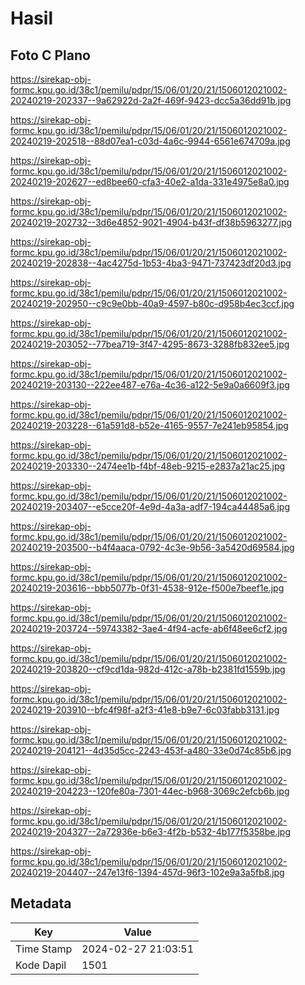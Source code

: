# Hasil

## Foto C Plano

https://sirekap-obj-formc.kpu.go.id/38c1/pemilu/pdpr/15/06/01/20/21/1506012021002-20240219-202337--9a62922d-2a2f-469f-9423-dcc5a36dd91b.jpg

https://sirekap-obj-formc.kpu.go.id/38c1/pemilu/pdpr/15/06/01/20/21/1506012021002-20240219-202518--88d07ea1-c03d-4a6c-9944-6561e674709a.jpg

https://sirekap-obj-formc.kpu.go.id/38c1/pemilu/pdpr/15/06/01/20/21/1506012021002-20240219-202627--ed8bee60-cfa3-40e2-a1da-331e4975e8a0.jpg

https://sirekap-obj-formc.kpu.go.id/38c1/pemilu/pdpr/15/06/01/20/21/1506012021002-20240219-202732--3d6e4852-9021-4904-b43f-df38b5963277.jpg

https://sirekap-obj-formc.kpu.go.id/38c1/pemilu/pdpr/15/06/01/20/21/1506012021002-20240219-202838--4ac4275d-1b53-4ba3-9471-737423df20d3.jpg

https://sirekap-obj-formc.kpu.go.id/38c1/pemilu/pdpr/15/06/01/20/21/1506012021002-20240219-202950--c9c9e0bb-40a9-4597-b80c-d958b4ec3ccf.jpg

https://sirekap-obj-formc.kpu.go.id/38c1/pemilu/pdpr/15/06/01/20/21/1506012021002-20240219-203052--77bea719-3f47-4295-8673-3288fb832ee5.jpg

https://sirekap-obj-formc.kpu.go.id/38c1/pemilu/pdpr/15/06/01/20/21/1506012021002-20240219-203130--222ee487-e76a-4c36-a122-5e9a0a6609f3.jpg

https://sirekap-obj-formc.kpu.go.id/38c1/pemilu/pdpr/15/06/01/20/21/1506012021002-20240219-203228--61a591d8-b52e-4165-9557-7e241eb95854.jpg

https://sirekap-obj-formc.kpu.go.id/38c1/pemilu/pdpr/15/06/01/20/21/1506012021002-20240219-203330--2474ee1b-f4bf-48eb-9215-e2837a21ac25.jpg

https://sirekap-obj-formc.kpu.go.id/38c1/pemilu/pdpr/15/06/01/20/21/1506012021002-20240219-203407--e5cce20f-4e9d-4a3a-adf7-194ca44485a6.jpg

https://sirekap-obj-formc.kpu.go.id/38c1/pemilu/pdpr/15/06/01/20/21/1506012021002-20240219-203500--b4f4aaca-0792-4c3e-9b56-3a5420d69584.jpg

https://sirekap-obj-formc.kpu.go.id/38c1/pemilu/pdpr/15/06/01/20/21/1506012021002-20240219-203616--bbb5077b-0f31-4538-912e-f500e7beef1e.jpg

https://sirekap-obj-formc.kpu.go.id/38c1/pemilu/pdpr/15/06/01/20/21/1506012021002-20240219-203724--59743382-3ae4-4f94-acfe-ab6f48ee6cf2.jpg

https://sirekap-obj-formc.kpu.go.id/38c1/pemilu/pdpr/15/06/01/20/21/1506012021002-20240219-203820--cf9cd1da-982d-412c-a78b-b2381fd1559b.jpg

https://sirekap-obj-formc.kpu.go.id/38c1/pemilu/pdpr/15/06/01/20/21/1506012021002-20240219-203910--bfc4f98f-a2f3-41e8-b9e7-6c03fabb3131.jpg

https://sirekap-obj-formc.kpu.go.id/38c1/pemilu/pdpr/15/06/01/20/21/1506012021002-20240219-204121--4d35d5cc-2243-453f-a480-33e0d74c85b6.jpg

https://sirekap-obj-formc.kpu.go.id/38c1/pemilu/pdpr/15/06/01/20/21/1506012021002-20240219-204223--120fe80a-7301-44ec-b968-3069c2efcb6b.jpg

https://sirekap-obj-formc.kpu.go.id/38c1/pemilu/pdpr/15/06/01/20/21/1506012021002-20240219-204327--2a72936e-b6e3-4f2b-b532-4b177f5358be.jpg

https://sirekap-obj-formc.kpu.go.id/38c1/pemilu/pdpr/15/06/01/20/21/1506012021002-20240219-204407--247e13f6-1394-457d-96f3-102e9a3a5fb8.jpg


## Metadata

| Key        | Value               |
| ---------- | ------------------- |
| Time Stamp | 2024-02-27 21:03:51 |
| Kode Dapil | 1501                |



